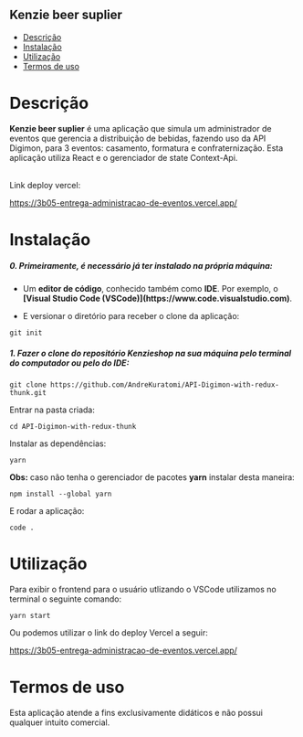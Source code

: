 ## Kenzie beer suplier

- [Descrição](#descrição)
- [Instalação](#instalação)
- [Utilização](#utilização)
- [Termos de uso](#termos-de-uso)


# Descrição

<p><b>Kenzie beer suplier</b> é uma aplicação que simula um administrador de eventos que gerencia a distribuição de bebidas, fazendo uso da API Digimon, para 3 eventos: casamento, formatura e confraternização. Esta aplicação utiliza React e o gerenciador de state Context-Api.</p>
<br>
Link deploy vercel:

https://3b05-entrega-administracao-de-eventos.vercel.app/

# Instalação

<h5>0. Primeiramente, é necessário já ter instalado na própria máquina:</h5>

- <p> Um <b>editor de código</b>, conhecido também como <b>IDE</b>. Por exemplo, o <b>[Visual Studio Code (VSCode)](https://www.code.visualstudio.com)</b>.</p>

- <p> E versionar o diretório para receber o clone da aplicação:</p>

```
git init
```

<h5>1. Fazer o clone do repositório <b>Kenzieshop</b> na sua máquina pelo terminal do computador ou pelo do IDE:</h5>

```
git clone https://github.com/AndreKuratomi/API-Digimon-with-redux-thunk.git
```

<p>Entrar na pasta criada:</p>

```
cd API-Digimon-with-redux-thunk
```

<p>Instalar as dependências:</p>

```
yarn
```

<p><b>Obs:</b> caso não tenha o gerenciador de pacotes <b>yarn</b> instalar desta maneira:</p>

```
npm install --global yarn
```

<p>E rodar a aplicação:</p>

```
code .
```

# Utilização

<p>Para exibir o frontend para o usuário utlizando o VSCode utilizamos no terminal o seguinte comando:</p>

```
yarn start
```

<p>Ou podemos utilizar o link do deploy Vercel a seguir:</p>

https://3b05-entrega-administracao-de-eventos.vercel.app/


# Termos de uso

<p>Esta aplicação atende a fins exclusivamente didáticos e não possui qualquer intuito comercial.</p>

